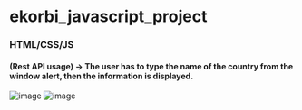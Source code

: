 # ekorbi_javascript_project
### HTML/CSS/JS 
#### (Rest API usage) -> The user has to type the name of the country from the window alert, then the information is displayed.
![image](https://user-images.githubusercontent.com/96446933/182419627-ab647089-d8a6-43b2-b4d9-c5e2e9a4d922.png)
![image](https://user-images.githubusercontent.com/96446933/182419733-8833d67e-7e64-456e-8d8b-5606c83dd555.png)
